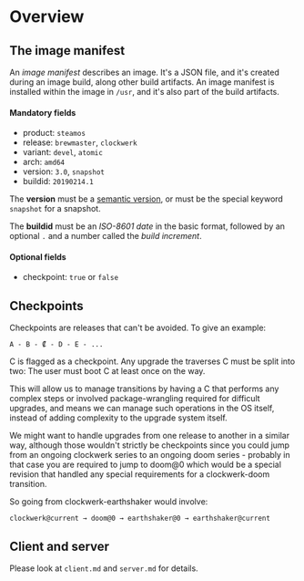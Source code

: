 Overview
========



The image manifest
------------------

An *image manifest* describes an image. It's a JSON file, and it's created
during an image build, along other build artifacts. An image manifest is
installed within the image in `/usr`, and it's also part of the build
artifacts.

#### Mandatory fields

- product: `steamos`
- release: `brewmaster`, `clockwerk`
- variant: `devel`, `atomic`
- arch: `amd64`
- version: `3.0`, `snapshot`
- buildid: `20190214.1`

The **version** must be a [semantic version](https://semver.org/), or must be
the special keyword `snapshot` for a snapshot.

The **buildid** must be an *ISO-8601 date* in the basic format, followed by an
optional `.` and a number called the *build increment*.

#### Optional fields

- checkpoint: `true` or `false`



Checkpoints
-----------

Checkpoints are releases that can't be avoided. To give an example:

    A - B - ₡ - D - E - ...

C is flagged as a checkpoint. Any upgrade the traverses C must be split into
two: The user must boot C at least once on the way.

This will allow us to manage transitions by having a C that performs any
complex steps or involved package-wrangling required for difficult upgrades,
and means we can manage such operations in the OS itself, instead of adding
complexity to the upgrade system itself.

We might want to handle upgrades from one release to another in a similar way,
although those wouldn't strictly be checkpoints since you could jump from an
ongoing clockwerk series to an ongoing doom series - probably in that case you
are required to jump to doom@0 which would be a special revision that handled
any special requirements for a clockwerk-doom transition.

So going from clockwerk-earthshaker would involve:

    clockwerk@current → doom@0 → earthshaker@0 → earthshaker@current



Client and server
-----------------

Please look at `client.md` and `server.md` for details.
